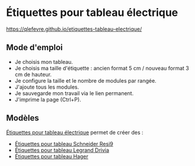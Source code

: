 # Étiquettes pour tableau électrique

https://qlefevre.github.io/etiquettes-tableau-electrique/

## Mode d'emploi

- Je choisis mon tableau.
- Je choisis ma taille d'étiquette : ancien format 5 cm / nouveau format 3 cm de hauteur.
- Je configure la taille et le nombre de modules par rangée.
- J'ajoute tous les modules.
- Je sauvegarde mon travail via le lien permanent.
- J'imprime la page (Ctrl+P).

## Modèles

[Étiquettes pour tableau électrique](https://qlefevre.github.io/etiquettes-tableau-electrique/) permet de créer des :

- [Étiquettes pour tableau Schneider Resi9](https://qlefevre.github.io/etiquettes-tableau-electrique/)
- [Étiquettes pour tableau Legrand Drivia](https://qlefevre.github.io/etiquettes-tableau-electrique/)
- [Étiquettes pour tableau Hager](https://qlefevre.github.io/etiquettes-tableau-electrique/)

